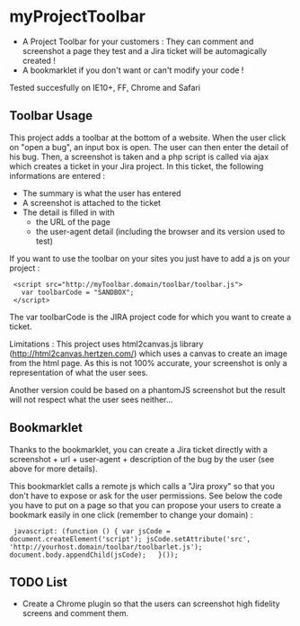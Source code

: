 # myProjectToolbar
 - A Project Toolbar for your customers : They can comment and screenshot a page they test and a Jira ticket will be automagically created !
- A bookmarklet if you don't want or can't modify your code !

Tested succesfully on IE10+, FF, Chrome and Safari

## Toolbar Usage
This project adds a toolbar at the bottom of a website. When the user click on "open a bug", an input box is open. The user can then enter the detail of his bug.
Then, a screenshot is taken and a php script is called via ajax which creates a ticket in your Jira project. In this ticket, the following informations are entered :
- The summary is what the user has entered
- A screenshot is attached to the ticket
- The detail is filled in with
   - the URL of the page 
   - the user-agent detail (including the browser and its version used to test)

If you want to use the toolbar on your sites you just have to add a js on your project :

     <script src="http://myToolbar.domain/toolbar/toolbar.js">
       var toolbarCode = "SANDBOX";
     </script>
	
The var toolbarCode is the JIRA project code for which you want to create a ticket.

Limitations : This project uses html2canvas.js library (http://html2canvas.hertzen.com/) which uses a canvas to create an image from the html page. As this is not 100% accurate, your screenshot is only a representation of what the user sees.

Another version could be based on a phantomJS screenshot but the result will not respect what the user sees neither...

## Bookmarklet
Thanks to the bookmarklet, you can create a Jira ticket directly with a screenshot + url + user-agent + description of the bug by the user (see above for more details).

This bookmarklet calls a remote js which calls a "Jira proxy" so that you don't have to expose or ask for the user permissions. See below the code you have to put on a page so that you can propose your users to create a bookmark easily in one click (remember to change your domain) :

     javascript: (function () { var jsCode = document.createElement('script'); jsCode.setAttribute('src', 'http://yourhost.domain/toolbar/toolbarlet.js'); document.body.appendChild(jsCode);   }());


## TODO List 
- Create a Chrome plugin so that the users can screenshot high fidelity screens and comment them.
